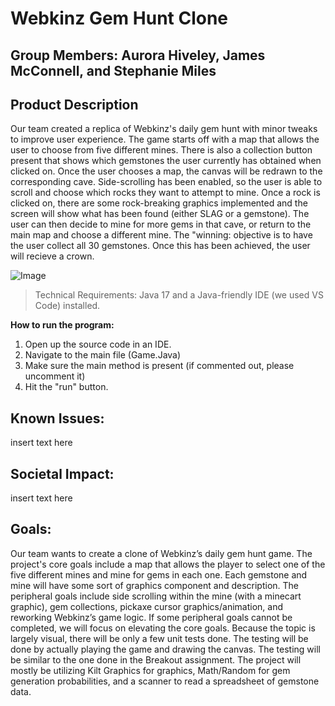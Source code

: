 # Webkinz Gem Hunt Clone

## __Group Members: Aurora Hiveley, James McConnell, and Stephanie Miles__


## __Product Description__

Our team created a replica of Webkinz's daily gem hunt with minor tweaks to improve user experience. The game starts off with a map that allows the user to choose from five different mines. There is also a collection button present that shows which gemstones the user currently has obtained when clicked on. Once the user chooses a map, the canvas will be redrawn to the corresponding cave. Side-scrolling has been enabled, so the user is able to scroll and choose which rocks they want to attempt to mine. Once a rock is clicked on, there are some rock-breaking graphics implemented and the screen will show what has been found (either SLAG or a gemstone). The user can then decide to mine for more gems in that cave, or return to the main map and choose a different mine. The "winning: objective is to have the user collect all 30 gemstones. Once this has been achieved, the user will recieve a crown.

![Image](<img width="801" alt="Screen Shot 2023-05-03 at 4 19 56 PM" src="https://user-images.githubusercontent.com/118240368/236052728-3cc3ec82-f975-4443-aec4-723561042911.png">)


> Technical Requirements: Java 17 and a Java-friendly IDE (we used VS Code) installed.

__How to run the program:__

1. Open up the source code in an IDE.
2. Navigate to the main file (Game.Java)
3. Make sure the main method is present (if commented out, please uncomment it)
4. Hit the "run" button.



## __Known Issues:__

insert text here



## __Societal Impact:__

insert text here


## __Goals:__

Our team wants to create a clone of Webkinz’s daily gem hunt game. The project's core goals include a map that allows the player to select one of the five different mines and mine for gems in each one. Each gemstone and mine will have some sort of graphics component and description. The peripheral goals include side scrolling within the mine (with a minecart graphic), gem collections, pickaxe cursor graphics/animation, and reworking Webkinz’s game logic. If some peripheral goals cannot be completed, we will focus on elevating the core goals. Because the topic is largely visual, there will be only a few unit tests done. The testing will be done by actually playing the game and drawing the canvas. The testing will be similar to the one done in the Breakout assignment. The project will mostly be utilizing Kilt Graphics for graphics, Math/Random for gem generation probabilities, and a scanner to read a spreadsheet of gemstone data. 

